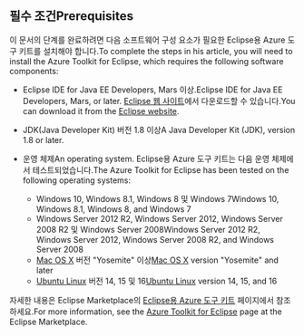 ## <a name="prerequisites"></a><span data-ttu-id="96d1a-101">필수 조건</span><span class="sxs-lookup"><span data-stu-id="96d1a-101">Prerequisites</span></span>
<span data-ttu-id="96d1a-102">이 문서의 단계를 완료하려면 다음 소프트웨어 구성 요소가 필요한 Eclipse용 Azure 도구 키트를 설치해야 합니다.</span><span class="sxs-lookup"><span data-stu-id="96d1a-102">To complete the steps in his article, you will need to install the Azure Toolkit for Eclipse, which requires the following software components:</span></span>

* <span data-ttu-id="96d1a-103">Eclipse IDE for Java EE Developers, Mars 이상.</span><span class="sxs-lookup"><span data-stu-id="96d1a-103">Eclipse IDE for Java EE Developers, Mars, or later.</span></span> <span data-ttu-id="96d1a-104">[Eclipse 웹 사이트](http://www.eclipse.org/downloads/)에서 다운로드할 수 있습니다.</span><span class="sxs-lookup"><span data-stu-id="96d1a-104">You can download it from the [Eclipse website](http://www.eclipse.org/downloads/).</span></span>

* <span data-ttu-id="96d1a-105">JDK(Java Developer Kit) 버전 1.8 이상</span><span class="sxs-lookup"><span data-stu-id="96d1a-105">A Java Developer Kit (JDK), version 1.8 or later.</span></span>

* <span data-ttu-id="96d1a-106">운영 체제</span><span class="sxs-lookup"><span data-stu-id="96d1a-106">An operating system.</span></span> <span data-ttu-id="96d1a-107">Eclipse용 Azure 도구 키트는 다음 운영 체제에서 테스트되었습니다.</span><span class="sxs-lookup"><span data-stu-id="96d1a-107">The Azure Toolkit for Eclipse has been tested on the following operating systems:</span></span>
  
  * <span data-ttu-id="96d1a-108">Windows 10, Windows 8.1, Windows 8 및 Windows 7</span><span class="sxs-lookup"><span data-stu-id="96d1a-108">Windows 10, Windows 8.1, Windows 8, and Windows 7</span></span>
  * <span data-ttu-id="96d1a-109">Windows Server 2012 R2, Windows Server 2012, Windows Server 2008 R2 및 Windows Server 2008</span><span class="sxs-lookup"><span data-stu-id="96d1a-109">Windows Server 2012 R2, Windows Server 2012, Windows Server 2008 R2, and Windows Server 2008</span></span>
  * <span data-ttu-id="96d1a-110">[Mac OS X](http://www.apple.com/osx) 버전 "Yosemite" 이상</span><span class="sxs-lookup"><span data-stu-id="96d1a-110">[Mac OS X](http://www.apple.com/osx) version "Yosemite" and later</span></span>
  * <span data-ttu-id="96d1a-111">[Ubuntu Linux](http://www.ubuntu.com) 버전 14, 15 및 16</span><span class="sxs-lookup"><span data-stu-id="96d1a-111">[Ubuntu Linux](http://www.ubuntu.com) version 14, 15, and 16</span></span>

<span data-ttu-id="96d1a-112">자세한 내용은 Eclipse Marketplace의 [Eclipse용 Azure 도구 키트](http://marketplace.eclipse.org/content/azure-toolkit-eclipse) 페이지에서 참조하세요.</span><span class="sxs-lookup"><span data-stu-id="96d1a-112">For more information, see the [Azure Toolkit for Eclipse](http://marketplace.eclipse.org/content/azure-toolkit-eclipse) page at the Eclipse Marketplace.</span></span>

<!--
> [!IMPORTANT]
> If you are using the Azure Toolkit for Eclipse on Windows, the toolkit requires installing the Azure SDK 2.9.6 or later in order to use the Azure emulator. You have two options for installing the Azure SDK:
> 
> * You can download and install the Azure SDK by using the [Web Platform Installer (WebPI)](http://go.microsoft.com/fwlink/?LinkID=252838).
> * If you do not have the Azure SDK installed when you create your first Azure deployment project, you will be prompted to automatically download install the requisite version of the Azure SDK.
> 
> Note that the Azure SDK is required on Windows only.
> 
> 
-->
